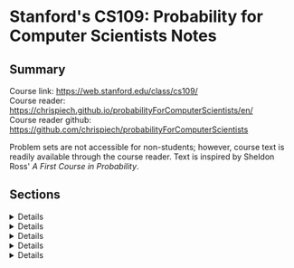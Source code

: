 # Stanford's CS109: Probability for Computer Scientists Notes

## Summary
Course link: https://web.stanford.edu/class/cs109/  
Course reader: https://chrispiech.github.io/probabilityForComputerScientists/en/  
Course reader github: https://github.com/chrispiech/probabilityForComputerScientists

Problem sets are not accessible for non-students; however, course text is readily available through the course reader. Text is inspired by Sheldon Ross' *A First Course in Probability*.

## Sections

<details>Part 1: Core Probability</details>
<details>Part 2: Random Variables</details>
<details>Part 3: Probabilistic Models</details>
<details>Part 4: Uncertainty Theory</details>
<details>Part 5: Machine Learning</details>
